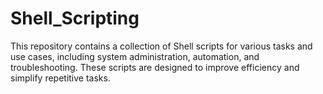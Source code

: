 # Shell_Scripting
This repository contains a collection of Shell scripts for various tasks and use cases, including system administration, automation, and troubleshooting. These scripts are designed to improve efficiency and simplify repetitive tasks. 
